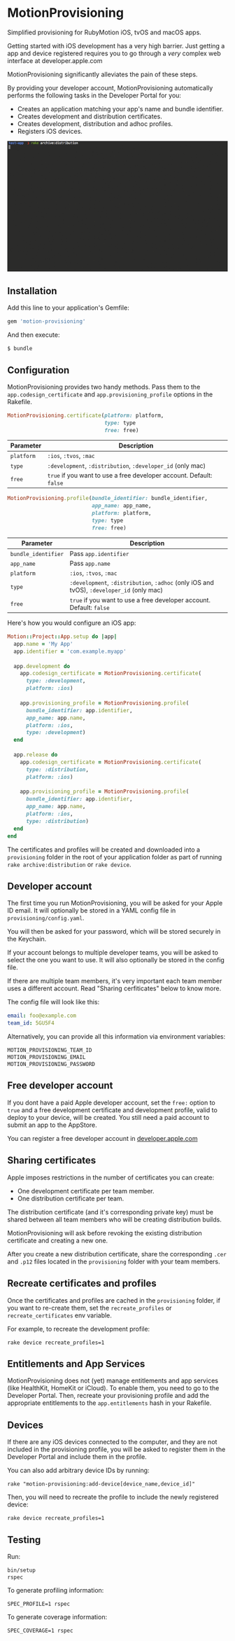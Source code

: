 # MotionProvisioning

Simplified provisioning for RubyMotion iOS, tvOS and macOS apps.

Getting started with iOS development has a very high barrier. Just
getting a app and device registered requires you to go through a *very*
complex web interface at developer.apple.com

MotionProvisioning significantly alleviates the pain of these steps.

By providing your developer account, MotionProvisioning automatically performs
the following tasks in the Developer Portal for you:

- Creates an application matching your app's name and bundle
  identifier.
- Creates development and distribution certificates.
- Creates development, distribution and adhoc profiles.
- Registers iOS devices.

![motion-provisioning in the terminal](img/motion-provisioning.gif)

## Installation

Add this line to your application's Gemfile:

```ruby
gem 'motion-provisioning'
```

And then execute:

    $ bundle

## Configuration

MotionProvisioning provides two handy methods. Pass them to the
`app.codesign_certificate` and `app.provisioning_profile` options in
the Rakefile.

```ruby
MotionProvisioning.certificate(platform: platform,
                               type: type
                               free: free)
```

|Parameter|Description|
|---------|------|
|`platform`|`:ios`, `:tvos`, `:mac`|
|`type`|`:development`, `:distribution`, `:developer_id` (only mac)|
|`free`|`true` if you want to use a free developer account. Default: `false`|

```ruby
MotionProvisioning.profile(bundle_identifier: bundle_identifier,
                           app_name: app_name,
                           platform: platform,
                           type: type
                           free: free)
```

|Parameter|Description|
|---------|------|
|`bundle_identifier`|Pass `app.identifier`|
|`app_name`|Pass `app.name`|
|`platform`|`:ios`, `:tvos`, `:mac`|
|`type`|`:development`, `:distribution`, `:adhoc` (only iOS and tvOS), `:developer_id` (only mac)|
|`free`|`true` if you want to use a free developer account. Default: `false`|


Here's how you would configure an iOS app:

```ruby
Motion::Project::App.setup do |app|
  app.name = 'My App'
  app.identifier = 'com.example.myapp'

  app.development do
    app.codesign_certificate = MotionProvisioning.certificate(
      type: :development,
      platform: :ios)

    app.provisioning_profile = MotionProvisioning.profile(
      bundle_identifier: app.identifier,
      app_name: app.name,
      platform: :ios,
      type: :development)
  end

  app.release do
    app.codesign_certificate = MotionProvisioning.certificate(
      type: :distribution,
      platform: :ios)

    app.provisioning_profile = MotionProvisioning.profile(
      bundle_identifier: app.identifier,
      app_name: app.name,
      platform: :ios,
      type: :distribution)
  end
end
```

The certificates and profiles will be created and downloaded into a
`provisioning` folder in the root of your application folder as part of running
`rake archive:distribution` or `rake device`.

## Developer account

The first time you run MotionProvisioning, you will be asked for your Apple ID
email. It will optionally be stored in a YAML config file in
`provisioning/config.yaml`.

You will then be asked for your password, which will be stored securely in the Keychain.

If your account belongs to multiple developer teams, you will be asked to select
the one you want to use. It will also optionally be stored in the config file.

If there are multiple team members, it's very important each team member uses a
different account. Read "Sharing cerfiticates" below to know more.

The config file will look like this:

```yaml
email: foo@example.com
team_id: 5GU5F4
```

Alternatively, you can provide all this information via environment variables:

    MOTION_PROVISIONING_TEAM_ID
    MOTION_PROVISIONING_EMAIL
    MOTION_PROVISIONING_PASSWORD


## Free developer account

If you dont have a paid Apple developer account, set the `free:`
option to `true` and a free development certificate  and development
profile, valid to deploy to your device, will be created. You still
need a paid account to submit an app to the AppStore.

You can register a free developer account in
[developer.apple.com](https://developer.apple.com)

## Sharing certificates

Apple imposes restrictions in the number of certificates you can
create:

- One development certificate per team member.
- One distribution certificate per team.

The distribution certificate (and it's corresponding private key) must
be shared between all team members who will be creating distribution
builds.

MotionProvisioning will ask before revoking the existing distribution
certificate and creating a new one.

After you create a new distribution certificate, share the
corresponding `.cer` and `.p12` files located in the `provisioning`
folder with your team members.

## Recreate certificates and profiles

Once the certificates and profiles are cached in the `provisioning`
folder, if you want to re-create them, set the `recreate_profiles` or
`recreate_certificates` env variable.

For example, to recreate the development profile:

    rake device recreate_profiles=1

## Entitlements and App Services

MotionProvisioning does not (yet) manage entitlements and app services (like
HealthKit, HomeKit or iCloud). To enable them, you need to go to the Developer
Portal. Then, recreate your provisioning profile and add the appropriate
entitlements to the `app.entitlements` hash in your Rakefile.

## Devices

If there are any iOS devices connected to the computer, and they are not
included in the provisioning profile, you will be asked to
register them in the Developer Portal and include them in the profile.

You can also add arbitrary device IDs by running:

    rake "motion-provisioning:add-device[device_name,device_id]"

Then, you will need to recreate the profile to include the newly registered device:

    rake device recreate_profiles=1

## Testing

Run:

    bin/setup
    rspec

To generate profiling information:

    SPEC_PROFILE=1 rspec

To generate coverage information:

    SPEC_COVERAGE=1 rspec
